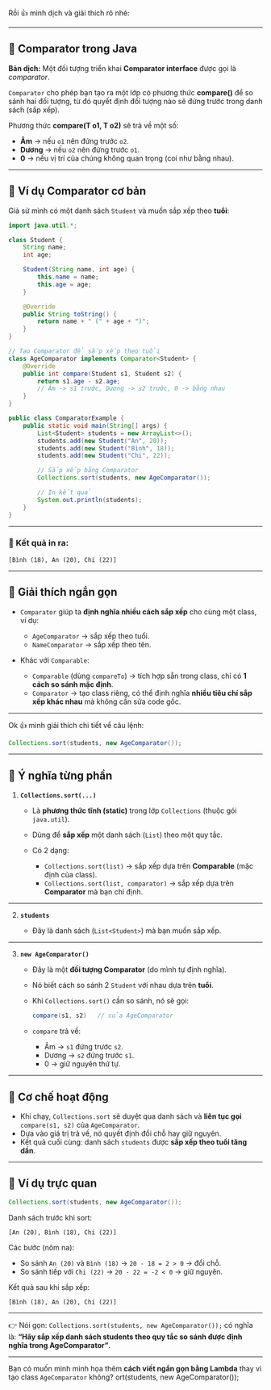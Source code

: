 Rồi 👍 mình dịch và giải thích rõ nhé:

---

## 📌 Comparator trong Java

**Bản dịch:**
Một đối tượng triển khai **Comparator interface** được gọi là *comparator*.

`Comparator` cho phép bạn tạo ra một lớp có phương thức **compare()** để so sánh hai đối tượng, từ đó quyết định đối tượng nào sẽ đứng trước trong danh sách (sắp xếp).

Phương thức **compare(T o1, T o2)** sẽ trả về một số:

* **Âm** → nếu `o1` nên đứng trước `o2`.
* **Dương** → nếu `o2` nên đứng trước `o1`.
* **0** → nếu vị trí của chúng không quan trọng (coi như bằng nhau).

---

## 📌 Ví dụ Comparator cơ bản

Giả sử mình có một danh sách `Student` và muốn sắp xếp theo **tuổi**:

```java
import java.util.*;

class Student {
    String name;
    int age;

    Student(String name, int age) {
        this.name = name;
        this.age = age;
    }

    @Override
    public String toString() {
        return name + " (" + age + ")";
    }
}

// Tạo Comparator để sắp xếp theo tuổi
class AgeComparator implements Comparator<Student> {
    @Override
    public int compare(Student s1, Student s2) {
        return s1.age - s2.age; 
        // Âm -> s1 trước, Dương -> s2 trước, 0 -> bằng nhau
    }
}

public class ComparatorExample {
    public static void main(String[] args) {
        List<Student> students = new ArrayList<>();
        students.add(new Student("An", 20));
        students.add(new Student("Bình", 18));
        students.add(new Student("Chi", 22));

        // Sắp xếp bằng Comparator
        Collections.sort(students, new AgeComparator());

        // In kết quả
        System.out.println(students);
    }
}
```

---

### 📌 Kết quả in ra:

```
[Bình (18), An (20), Chi (22)]
```

---

## 📌 Giải thích ngắn gọn

* `Comparator` giúp ta **định nghĩa nhiều cách sắp xếp** cho cùng một class, ví dụ:

    * `AgeComparator` → sắp xếp theo tuổi.
    * `NameComparator` → sắp xếp theo tên.

* Khác với `Comparable`:

    * `Comparable` (dùng `compareTo`) → tích hợp sẵn trong class, chỉ có **1 cách so sánh mặc định**.
    * `Comparator` → tạo class riêng, có thể định nghĩa **nhiều tiêu chí sắp xếp khác nhau** mà không cần sửa code gốc.

---
Ok 👍 mình giải thích chi tiết về câu lệnh:

```java
Collections.sort(students, new AgeComparator());
```

---

## 📌 Ý nghĩa từng phần

1. **`Collections.sort(...)`**

    * Là **phương thức tĩnh (static)** trong lớp `Collections` (thuộc gói `java.util`).
    * Dùng để **sắp xếp** một danh sách (`List`) theo một quy tắc.
    * Có 2 dạng:

        * `Collections.sort(list)` → sắp xếp dựa trên **Comparable** (mặc định của class).
        * `Collections.sort(list, comparator)` → sắp xếp dựa trên **Comparator** mà bạn chỉ định.

---

2. **`students`**

    * Đây là danh sách (`List<Student>`) mà bạn muốn sắp xếp.

---

3. **`new AgeComparator()`**

    * Đây là một **đối tượng Comparator** (do mình tự định nghĩa).
    * Nó biết cách so sánh 2 `Student` với nhau dựa trên **tuổi**.
    * Khi `Collections.sort()` cần so sánh, nó sẽ gọi:

      ```java
      compare(s1, s2)   // của AgeComparator
      ```
    * `compare` trả về:

        * Âm → `s1` đứng trước `s2`.
        * Dương → `s2` đứng trước `s1`.
        * 0 → giữ nguyên thứ tự.

---

## 📌 Cơ chế hoạt động

* Khi chạy, `Collections.sort` sẽ duyệt qua danh sách và **liên tục gọi** `compare(s1, s2)` của `AgeComparator`.
* Dựa vào giá trị trả về, nó quyết định đổi chỗ hay giữ nguyên.
* Kết quả cuối cùng: danh sách `students` được **sắp xếp theo tuổi tăng dần**.

---

## 📌 Ví dụ trực quan

```java
Collections.sort(students, new AgeComparator());
```

Danh sách trước khi sort:

```
[An (20), Bình (18), Chi (22)]
```

Các bước (nôm na):

* So sánh `An (20)` và `Bình (18)` → `20 - 18 = 2 > 0` → đổi chỗ.
* So sánh tiếp với `Chi (22)` → `20 - 22 = -2 < 0` → giữ nguyên.

Kết quả sau khi sắp xếp:

```
[Bình (18), An (20), Chi (22)]
```

---

👉 Nói gọn:
`Collections.sort(students, new AgeComparator());` có nghĩa là:
**“Hãy sắp xếp danh sách students theo quy tắc so sánh được định nghĩa trong AgeComparator”**.

---

Bạn có muốn mình minh họa thêm **cách viết ngắn gọn bằng Lambda** thay vì tạo class `AgeComparator` không?
ort(students, new AgeComparator());